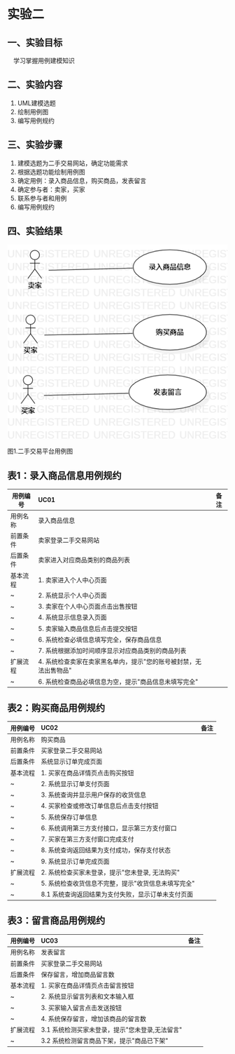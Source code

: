 # 实验二

## 一、实验目标

&emsp;学习掌握用例建模知识

## 二、实验内容

1. UML建模选题
2. 绘制用例图
3. 编写用例规约

## 三、实验步骤

1. 建模选题为二手交易网站，确定功能需求
2. 根据选题功能绘制用例图
3. 确定用例：录入商品信息，购买商品，发表留言
4. 确定参与者：卖家，买家
5. 联系参与者和用例
6. 编写用例规约

## 四、实验结果
![第一张UML图](./Lab2_UseCaseDiagram.png)

图1.二手交易平台用例图

## 表1：录入商品信息用例规约  

用例编号  | UC01 | 备注  
-|:-|-  
用例名称  | 录入商品信息  |   
前置条件  |卖家登录二手交易网站      |  
后置条件  |卖家进入对应商品类别的商品列表     |   
基本流程  | 1. 卖家进入个人中心页面  | 
~| 2. 系统显示个人中心页面  |   
~| 3. 卖家在个人中心页面点击出售按钮  |   
~| 4. 系统显示信息录入页面  |   
~| 5. 卖家输入商品信息后点击提交按钮 |  
~| 6. 系统检查必填信息填写完全，保存商品信息 |
~| 7. 系统根据添加时间顺序显示对应商品类别的商品列表 |
扩展流程  | 4. 系统检查卖家在卖家黑名单内，提示"您的账号被封禁，无法出售物品" |    
~| 6. 系统检查商品必填信息为空，提示"商品信息未填写完全"   |  

## 表2：购买商品用例规约  

用例编号  | UC02 | 备注  
-|:-|-  
用例名称  | 购买商品  |   
前置条件  | 买家登录二手交易网站   |
后置条件  | 系统显示订单完成页面   |   
基本流程  | 1. 买家在商品详情页点击购买按钮   |  
~| 2. 系统显示订单支付页面 |   
~| 3. 系统查询并显示用户保存的收货信息  |   
~| 4. 买家检查或修改订单信息后点击支付按钮 |    
~| 5. 系统保存订单信息 |
~| 6. 系统调用第三方支付接口，显示第三方支付窗口 |
~| 7. 买家在第三方支付窗口完成支付 |
~| 8. 系统查询返回结果为支付成功，保存支付状态|
~| 9. 系统显示订单完成页面  |
扩展流程  | 2. 系统检查买家未登录，提示"您未登录, 无法购买"   |  
~| 5. 系统检查收货信息不完整，提示"收货信息未填写完全"  | 
~| 8.1 系统查询返回结果为支付失败，显示订单未支付页面 |

## 表3：留言商品用例规约  

用例编号  | UC03 | 备注  
-|:-|-  
用例名称  | 发表留言  |   
前置条件  | 买家登录二手交易网站   |
后置条件  | 保存留言，增加商品留言数   |   
基本流程  | 1. 买家在商品详情页点击留言按钮   |  
~| 2. 系统显示留言列表和文本输入框 |   
~| 3. 买家输入留言点击发送按钮  |   
~| 4. 系统保存留言，增加该商品的留言数 |    
扩展流程  | 3.1 系统检测买家未登录，提示"您未登录,无法留言" |  
~| 3.2 系统检测留言商品下架，提示"商品已下架" |
